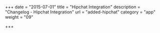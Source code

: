 +++
date = "2015-07-01"
title = "Hipchat Integration"
description = "Changelog - Hipchat Integration"
url = "added-hipchat"
category = "app"
weight = "09"

+++